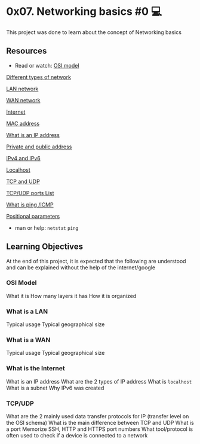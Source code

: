 # 0x07. Networking basics #0 :computer:
This project was done to learn about the concept of Networking basics

## Resources
* Read or watch:
[OSI model](https://intranet.alxswe.com/rltoken/k2uCsynicuNbu1cAQhXqVQ)

[Different types of network](https://intranet.alxswe.com/rltoken/XW3ZGm5Ya_a8XVDXcAKT_A)

[LAN network](https://intranet.alxswe.com/rltoken/en370-Hrwgi_GUvFcg3bKg)

[WAN network](https://intranet.alxswe.com/rltoken/Ah1EKqnINR85lM4P2WnLSw)

[Internet](https://intranet.alxswe.com/rltoken/Lwh9xQxFD4dWh5sIApXI1g)

[MAC address](https://intranet.alxswe.com/rltoken/j-Wp-YRvFTVP04SpIeRzHQ)

[What is an IP address](https://intranet.alxswe.com/rltoken/HaZZvrmGaQ3U7ZLDYgZb6w)

[Private and public address](https://intranet.alxswe.com/rltoken/OPJCZYuWSEXLIZOqU9Uc0A)

[IPv4 and IPv6](https://intranet.alxswe.com/rltoken/M8g-egWLlldTl6Y0QECdwA)

[Localhost](https://intranet.alxswe.com/rltoken/7lj-zoZQ7xFTkj4MTyos_g)

[TCP and UDP](https://intranet.alxswe.com/rltoken/uJbs8E9-FyATfsELpmtTIg)

[TCP/UDP ports List](https://intranet.alxswe.com/rltoken/4PYkqDfOvIZZb9aUPGOOzQ)

[What is ping /ICMP](https://intranet.alxswe.com/rltoken/3zBgO6r2M1Q8lUVt9g8aJw)

[Positional parameters](https://intranet.alxswe.com/rltoken/ZbMHH3jmxFhcrbigVy15iw)
* man or help:
`netstat`
`ping`

## Learning Objectives
At the end of this project, it is expected that the following are understood and can be explained without the help of the internet/google

### OSI Model
What it is
How many layers it has
How it is organized

### What is a LAN
Typical usage
Typical geographical size

### What is a WAN
Typical usage
Typical geographical size

### What is the Internet
What is an IP address
What are the 2 types of IP address
What is `localhost`
What is a subnet
Why IPv6 was created

### TCP/UDP
What are the 2 mainly used data transfer protocols for IP (transfer level on the OSI schema)
What is the main difference between TCP and UDP
What is a port
Memorize SSH, HTTP and HTTPS port numbers
What tool/protocol is often used to check if a device is connected to a network
